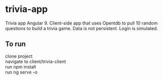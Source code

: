 # trivia-app

Trivia app Angular 9.
Client-side app that uses Opentdb to pull 10 random questions to build a trivia game. Data is not persistent. Login is simulated.

## To run

clone project  
navigate to client/trivia-client  
run npm install  
run ng serve -o
